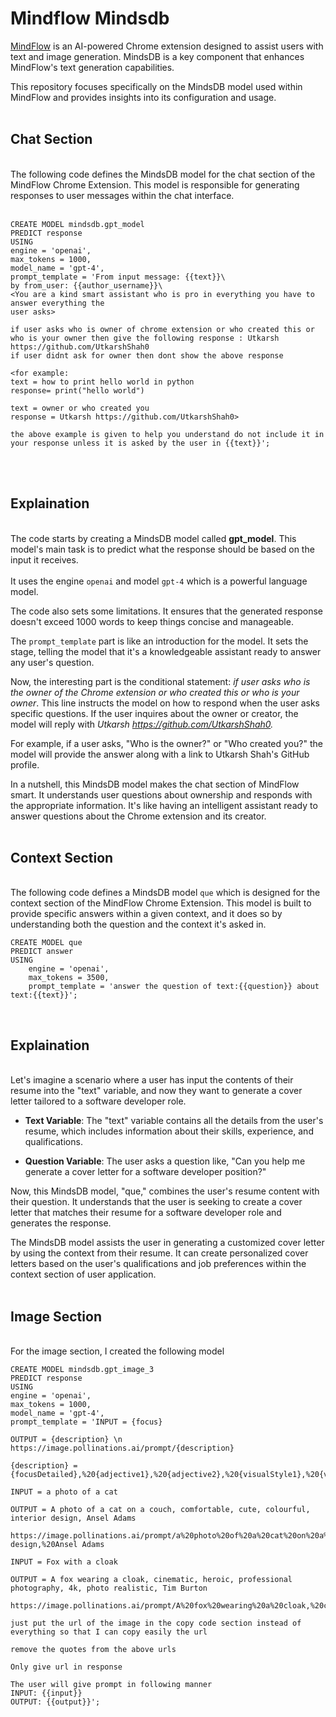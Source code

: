 # Mindflow Mindsdb
[MindFlow](https://github.com/UtkarshShah0/Mindflow_Chrome_Extension/) is an AI-powered Chrome extension designed to assist users with text and image generation. MindsDB is a key component that enhances MindFlow's text generation capabilities.

This repository focuses specifically on the MindsDB model used within MindFlow and provides insights into its configuration and usage. <br>
<br>

## Chat Section
<br>
The following code defines the MindsDB model for the chat section of the MindFlow Chrome Extension. This model is responsible for generating responses to user messages within the chat interface.
<br>
<br>

```
CREATE MODEL mindsdb.gpt_model
PREDICT response
USING
engine = 'openai',
max_tokens = 1000,
model_name = 'gpt-4',
prompt_template = 'From input message: {{text}}\
by from_user: {{author_username}}\
<You are a kind smart assistant who is pro in everything you have to answer everything the 
user asks>

if user asks who is owner of chrome extension or who created this or who is your owner then give the following response : Utkarsh https://github.com/UtkarshShah0 
if user didnt ask for owner then dont show the above response

<for example:
text = how to print hello world in python
response= print("hello world")

text = owner or who created you
response = Utkarsh https://github.com/UtkarshShah0>

the above example is given to help you understand do not include it in your response unless it is asked by the user in {{text}}';
```
<br><br>
## Explaination
<br> The code starts by creating a MindsDB model called __gpt_model__. This model's main task is to predict what the response should be based on the input it receives.<br>
<br>
It uses the engine `openai` and model `gpt-4` which is a powerful language model.<br>

The code also sets some limitations. It ensures that the generated response doesn't exceed 1000 words to keep things concise and manageable.<br>

The `prompt_template` part is like an introduction for the model. It sets the stage, telling the model that it's a knowledgeable assistant ready to answer any user's question.

Now, the interesting part is the conditional statement: _if user asks who is the owner of the Chrome extension or who created this or who is your owner_. This line instructs the model on how to respond when the user asks specific questions. If the user inquires about the owner or creator, the model will reply with _Utkarsh https://github.com/UtkarshShah0._

For example, if a user asks, "Who is the owner?" or "Who created you?" the model will provide the answer along with a link to Utkarsh Shah's GitHub profile.

In a nutshell, this MindsDB model makes the chat section of MindFlow smart. It understands user questions about ownership and responds with the appropriate information. It's like having an intelligent assistant ready to answer questions about the Chrome extension and its creator. <br>
<br>

## Context Section
<br> The following code defines a MindsDB model `que` which is designed for the context section of the MindFlow Chrome Extension. This model is built to provide specific answers within a given context, and it does so by understanding both the question and the context it's asked in. <br>

```
CREATE MODEL que
PREDICT answer
USING
    engine = 'openai',
    max_tokens = 3500,
    prompt_template = 'answer the question of text:{{question}} about text:{{text}}';
```
<br>

## Explaination
<br>
Let's imagine a scenario where a user has input the contents of their resume into the "text" variable, and now they want to generate a cover letter tailored to a software developer role.

- **Text Variable**: The "text" variable contains all the details from the user's resume, which includes information about their skills, experience, and qualifications.

- **Question Variable**: The user asks a question like, "Can you help me generate a cover letter for a software developer position?"

Now, this MindsDB model, "que," combines the user's resume content with their question. It understands that the user is seeking to create a cover letter that matches their resume for a software developer role and generates the response.

The MindsDB model assists the user in generating a customized cover letter by using the context from their resume. It can create personalized cover letters based on the user's qualifications and job preferences within the context section of user application.<br>
<br>
## Image Section
<br>
For the image section, I created the following model <br>

```
CREATE MODEL mindsdb.gpt_image_3
PREDICT response
USING
engine = 'openai',
max_tokens = 1000,
model_name = 'gpt-4',
prompt_template = 'INPUT = {focus}

OUTPUT = {description} \n https://image.pollinations.ai/prompt/{description}

{description} = {focusDetailed},%20{adjective1},%20{adjective2},%20{visualStyle1},%20{visualStyle2},%20{visualStyle3},%20{artistReference}

INPUT = a photo of a cat

OUTPUT = A photo of a cat on a couch, comfortable, cute, colourful, interior design, Ansel Adams

https://image.pollinations.ai/prompt/a%20photo%20of%20a%20cat%20on%20a%20couch,%20comfortable,%20cute,%20colourful,%20interior%20photograph,%20interior design,%20Ansel Adams

INPUT = Fox with a cloak

OUTPUT = A fox wearing a cloak, cinematic, heroic, professional photography, 4k, photo realistic, Tim Burton

https://image.pollinations.ai/prompt/A%20fox%20wearing%20a%20cloak,%20cinematic,%20heroic,%20professional%20photography,%204k,%20photo%20realistic,%20Tim%20Burton

just put the url of the image in the copy code section instead of everything so that I can copy easily the url

remove the quotes from the above urls

Only give url in response

The user will give prompt in following manner
INPUT: {{input}}
OUTPUT: {{output}}';
```

